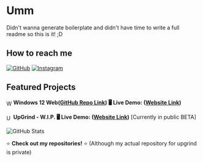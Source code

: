 <!--div align="center">
  <img src="https://raw.githubusercontent.com/immobilesmile70/immobilesmile70/main/Looping%20Circuits.gif" width="600">
</div -->

# Umm
Didn't wanna generate boilerplate and didn't have time to write a full readme so this is it! ;D

## How to reach me 
[![GitHub](https://img.shields.io/badge/GitHub-000?style=for-the-badge&logo=github)](https://github.com/immobilesmile70) 
[![Instagram](https://img.shields.io/badge/Instagram-E4405F?style=for-the-badge&logo=instagram&logoColor=white)](https://www.instagram.com/beastgamer985)

## Featured Projects
<img src="https://raw.githubusercontent.com/immobilesmile70/Windows-12-web/main/assets/favicon.ico" alt="Windows 12 Web" style="height: 1em; vertical-align: text-bottom;"> **Windows 12 Web([GitHub Repo Link](https://github.com/immobilesmile70/Windows-12-web)) 🖥️ Live Demo: ([Website Link](https://windows-12-web.vercel.app/))**  

<img src="https://upgrind.vercel.app/static/images/favicon.ico" alt="UpGrind" style="height: 1em; vertical-align: text-bottom;"> **UpGrind - W.I.P. 🖥️ Live Demo: ([Website Link](https://upgrind.vercel.app/))** [Currently in public BETA]

![GitHub Stats](https://github-readme-stats.vercel.app/api?username=immobilesmile70&show_icons=true&theme=radical)  

⭐ **Check out my repositories!** ⭐  (Although my actual repository for upgrind is private)

